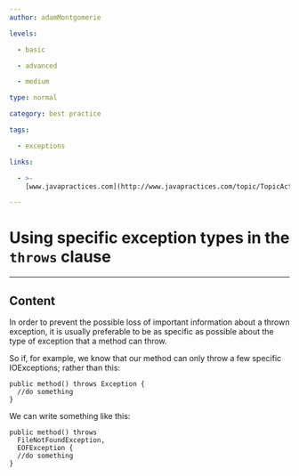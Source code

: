 ```yaml
---
author: adamMontgomerie

levels:

  - basic

  - advanced

  - medium

type: normal

category: best practice

tags:

  - exceptions

links:

  - >-
    [www.javapractices.com](http://www.javapractices.com/topic/TopicAction.do?Id=27){website}

---
```


# Using specific exception types in the `throws` clause

---

## Content

In order to prevent the possible loss of important information about a thrown exception, it is usually preferable to be as specific as possible about the type of exception that a method can throw.

So if, for example, we know that our method can only throw a few specific IOExceptions; rather than this:

```
public method() throws Exception {
  //do something
}
```

We can write something like this:

```
public method() throws
  FileNotFoundException,
  EOFException {
  //do something
}
```
